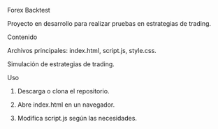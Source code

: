 Forex Backtest

Proyecto en desarrollo para realizar pruebas en estrategias de trading.

Contenido

Archivos principales: index.html, script.js, style.css.

Simulación de estrategias de trading.


Uso

1. Descarga o clona el repositorio.


2. Abre index.html en un navegador.


3. Modifica script.js según las necesidades.
